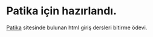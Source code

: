 # Patika için hazırlandı.

[Patika](patika.dev) sitesinde bulunan html giriş dersleri bitirme ödevi.
